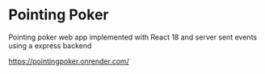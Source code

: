 # Pointing Poker
Pointing poker web app implemented with React 18 and server sent events using a express backend

https://pointingpoker.onrender.com/
